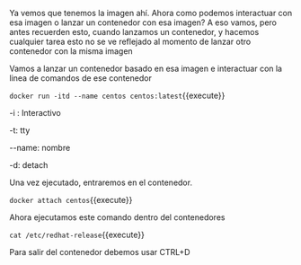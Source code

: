 Ya vemos que tenemos la imagen ahí. Ahora como podemos interactuar con esa imagen o lanzar un contenedor con esa imagen? A eso vamos, pero antes recuerden esto, cuando lanzamos un contenedor, y hacemos cualquier tarea esto no se ve reflejado al momento de lanzar otro contenedor con la misma imagen

Vamos a lanzar un contenedor basado en esa imagen e interactuar con la linea de comandos de ese contenedor

`docker run -itd --name centos centos:latest`{{execute}}

-i : Interactivo

-t: tty

--name: nombre

-d: detach

Una vez ejecutado, entraremos en el contenedor.

`docker attach centos`{{execute}}

Ahora ejecutamos este comando dentro del contenedores

`cat /etc/redhat-release`{{execute}}

Para salir del contenedor debemos usar CTRL+D
